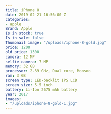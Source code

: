 ```yaml
---
title: iPhone 8
date: 2019-02-21 16:56:00 Z
categories:
- apple
Brand: Apple
Is in stock: true
Is in sale: false
Thumbnail image: "/uploads/iphone-8-gold.jpg"
price: 1200
old price: 1300
camera: 12 MP
selfie camera: 7 MP
memory: 32 GB
processor: 2.39 GHz, Dual core, Monsoo
ram: 3 GB
screen type: LED-backlit IPS LCD
screen size: 5.5 inch
battery: Li-Ion 2675 mAh battery
year: 2017
images:
- "/uploads/iphone-8-gold-1.jpg"
---
```


